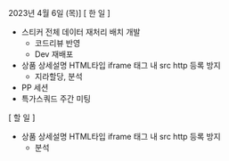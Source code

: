 2023년 4월 6일 (목)]
[ 한 일 ]
*  스티커 전체 데이터 재처리 배치 개발
    * 코드리뷰 반영
    * Dev 재배포
*  상품 상세설명 HTML타입 iframe 태그 내 src http 등록 방지
    * 지라할당, 분석
* PP 세션
* 특가스쿼드 주간 미팅

[ 할 일 ]
*  상품 상세설명 HTML타입 iframe 태그 내 src http 등록 방지
    * 분석
